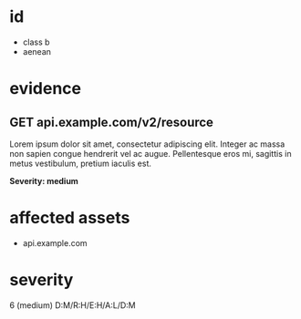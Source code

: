 # id

* class b
* aenean

# evidence

## GET api.example.com/v2/resource

Lorem ipsum dolor sit amet, consectetur adipiscing elit.
Integer ac massa non sapien congue hendrerit vel ac augue.
Pellentesque eros mi, sagittis in metus vestibulum, pretium iaculis est.

**Severity: medium**

# affected assets

* api.example.com

# severity

6 (medium)
D:M/R:H/E:H/A:L/D:M
